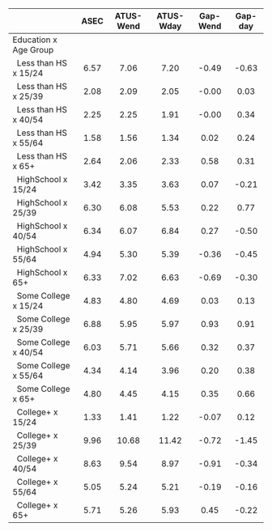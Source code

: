 
|                      |         ASEC |    ATUS-Wend |    ATUS-Wday |     Gap-Wend |      Gap-day |
| -------------------- | :----------: | :----------: | :----------: | :----------: | :----------: |
| Education x Age Group |              |              |              |              |              |
| &nbsp;&nbsp;Less than HS x 15/24 |         6.57 |         7.06 |         7.20 |        -0.49 |        -0.63 |
| &nbsp;&nbsp;Less than HS x 25/39 |         2.08 |         2.09 |         2.05 |        -0.00 |         0.03 |
| &nbsp;&nbsp;Less than HS x 40/54 |         2.25 |         2.25 |         1.91 |        -0.00 |         0.34 |
| &nbsp;&nbsp;Less than HS x 55/64 |         1.58 |         1.56 |         1.34 |         0.02 |         0.24 |
| &nbsp;&nbsp;Less than HS x 65+ |         2.64 |         2.06 |         2.33 |         0.58 |         0.31 |
| &nbsp;&nbsp;HighSchool x 15/24 |         3.42 |         3.35 |         3.63 |         0.07 |        -0.21 |
| &nbsp;&nbsp;HighSchool x 25/39 |         6.30 |         6.08 |         5.53 |         0.22 |         0.77 |
| &nbsp;&nbsp;HighSchool x 40/54 |         6.34 |         6.07 |         6.84 |         0.27 |        -0.50 |
| &nbsp;&nbsp;HighSchool x 55/64 |         4.94 |         5.30 |         5.39 |        -0.36 |        -0.45 |
| &nbsp;&nbsp;HighSchool x 65+ |         6.33 |         7.02 |         6.63 |        -0.69 |        -0.30 |
| &nbsp;&nbsp;Some College x 15/24 |         4.83 |         4.80 |         4.69 |         0.03 |         0.13 |
| &nbsp;&nbsp;Some College x 25/39 |         6.88 |         5.95 |         5.97 |         0.93 |         0.91 |
| &nbsp;&nbsp;Some College x 40/54 |         6.03 |         5.71 |         5.66 |         0.32 |         0.37 |
| &nbsp;&nbsp;Some College x 55/64 |         4.34 |         4.14 |         3.96 |         0.20 |         0.38 |
| &nbsp;&nbsp;Some College x 65+ |         4.80 |         4.45 |         4.15 |         0.35 |         0.66 |
| &nbsp;&nbsp;College+ x 15/24 |         1.33 |         1.41 |         1.22 |        -0.07 |         0.12 |
| &nbsp;&nbsp;College+ x 25/39 |         9.96 |        10.68 |        11.42 |        -0.72 |        -1.45 |
| &nbsp;&nbsp;College+ x 40/54 |         8.63 |         9.54 |         8.97 |        -0.91 |        -0.34 |
| &nbsp;&nbsp;College+ x 55/64 |         5.05 |         5.24 |         5.21 |        -0.19 |        -0.16 |
| &nbsp;&nbsp;College+ x 65+ |         5.71 |         5.26 |         5.93 |         0.45 |        -0.22 |

